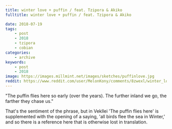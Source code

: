 ```yaml
---
title: winter love + puffin / feat. Tzipora & Akiko
fulltitle: winter love + puffin / feat. Tzipora & Akiko

date: 2018-07-19
tags:
    - post
    - 2018
    - tzipora
    - cobian
categories:
    - archive
keywords:
    - post
    - 2018
image: https://images.millmint.net/images/sketches/puffinlove.jpg
reddit: https://www.reddit.com/user/MelonKony/comments/8zwexl/winter_love_puffin_feat_tzipora_akiko/
---
```


"The puffin flies here so early (over the years). The further inland we go, the farther they chase us."

That's the sentiment of the phrase, but in Vekllei 'The puffin flies here' is supplemented with the opening of a saying, 'all birds flee the sea in Winter,' and so there is a reference here that is otherwise lost in translation.
